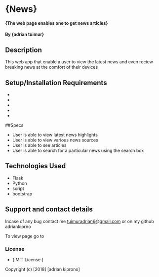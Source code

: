 # {News}

#### {The web page enables one to get news articles}

#### By **{adrian tuimur}**

## Description
This web app  that enable a user to view the latest news and even reciew breaking news
at the comfort of their devices

## Setup/Installation Requirements
* 
* 
* 
* 
* 

##Specs

* User is able to view latest news highlights
* User is able to view various news sources
* User is able to see  articles
* User is able to search for a particular news using the search box

## Technologies Used
* Flask
* Python
* script
* bootstrap

## Support and contact details
Incase of any bug contact me tuimuradrian6@gmail.com
or on my github adriankiprno

To view page go to
### License
* { MIT License }

Copyright (c) [2018] [adrian kiprono]